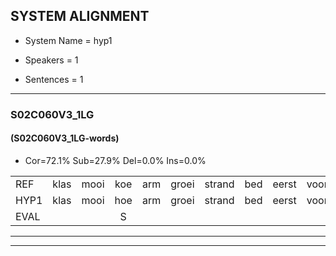 
## SYSTEM ALIGNMENT

- System Name = hyp1

- Speakers = 1

- Sentences = 1

---

### S02C060V3_1LG

#### (S02C060V3_1LG-words)

- Cor=72.1%	Sub=27.9%	Del=0.0%	Ins=0.0%

|  |  |  |  |  |  |  |  |  |  |  |  |  |  |  |  |  |  |  |  |  |  |  |  |  |  |  |  |  |  |  |  |  |  |  |  |  |  |  |  |  |  |  |  |
|:--- |:---:|:---:|:---:|:---:|:---:|:---:|:---:|:---:|:---:|:---:|:---:|:---:|:---:|:---:|:---:|:---:|:---:|:---:|:---:|:---:|:---:|:---:|:---:|:---:|:---:|:---:|:---:|:---:|:---:|:---:|:---:|:---:|:---:|:---:|:---:|:---:|:---:|:---:|:---:|:---:|:---:|:---:|:---:|
| REF | klas | mooi | koe | arm | groei | strand | bed | eerst | voor | draai | * | sjaal | herfst | duur | straat | leeuw | clown | clown | hoek | krant | hout | vriend | gauw | chips | groen | feest | reis | jas | huis | paard | vijf | muts | nieuw | kind | bang | oog | zacht | schoen | plas | neus | * | knoop | plank |
| HYP1 | klas | mooi | hoe | arm | groei | strand | bed | eerst | voor | draai | scha | sjaal | herfst | duur | straat | eeuw | klow | klouw | hoek | krant | hout | frint | gauw | chips | groen | vees | vijs | jas | huis | baart | vijf | muts | nieuw | kind | bang | oog | zacht | schoen | blas | nus | kna | knoop | plank |
| EVAL |  |  | S |  |  |  |  |  |  |  | S |  |  |  |  | S | S | S |  |  |  | S |  |  |  | S | S |  |  | S |  |  |  |  |  |  |  |  | S | S | S |  |  |
---

---
